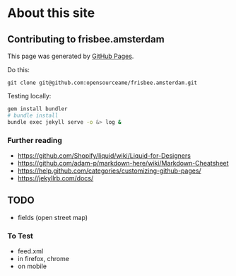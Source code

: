 
About this site 
===============

## Contributing to frisbee.amsterdam

<p>This page was generated by <a href="https://pages.github.com">GitHub Pages</a>.</p>

Do this:

    git clone git@github.com:opensourceame/frisbee.amsterdam.git

Testing locally:

```sh
gem install bundler
# bundle install
bundle exec jekyll serve -o &> log &
```

### Further reading

- https://github.com/Shopify/liquid/wiki/Liquid-for-Designers
- https://github.com/adam-p/markdown-here/wiki/Markdown-Cheatsheet
- https://help.github.com/categories/customizing-github-pages/
- https://jekyllrb.com/docs/

## TODO

- fields (open street map)

### To Test

- feed.xml
- in firefox, chrome
- on mobile
